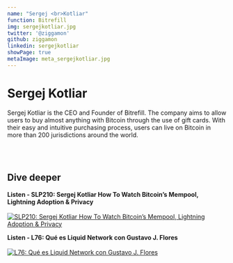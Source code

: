 ```yaml
---
name: "Sergej <br>Kotliar"
function: Bitrefill
img: sergejkotliar.jpg
twitter: '@ziggamon'
github: ziggamon
linkedin: sergejkotliar
showPage: true
metaImage: meta_sergejkotliar.jpg
---
```


# Sergej Kotliar
 
Sergej Kotliar is the CEO and Founder of Bitrefill. The company aims to allow users to buy almost anything with Bitcoin through the use of gift cards. With their easy and intuitive purchasing process, users can live on Bitcoin in more than 200 jurisdictions around the world.

<br><br>

## Dive deeper


<div class="grid grid-cols-2 gap-5">
<div class="px-3">

**Listen - SLP210: Sergej Kotliar How To Watch Bitcoin’s Mempool, Lightning Adoption & Privacy** <br><br>
[ ![SLP210: Sergej Kotliar How To Watch Bitcoin’s Mempool, Lightning Adoption & Privacy](/content/sergejkotliar_slp210.jpeg)](https://open.spotify.com/episode/5giikTYzBj2mFZ1NvkiuK8/)
</div>

<div class="px-3">

**Listen - L76: Qué es Liquid Network con Gustavo J. Flores**  <br><br>
[![L76: Qué es Liquid Network con Gustavo J. Flores](/content/sergejkotliar_l76.jpeg)](https://open.spotify.com/episode/3isX450nyDrdcsldm0gT7U/)
</div>
</div>

<br>
